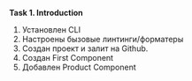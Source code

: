 **Task 1.  Introduction**

1. Установлен CLI  
2. Настроены бызовые линтинги/форматеры  
2. Создан проект и залит на Github.   
3. Создан First Component
4. Добавлен Product Component 
